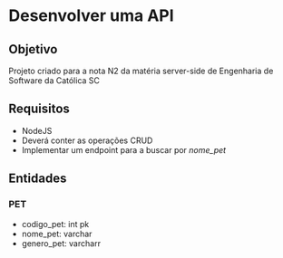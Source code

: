 # Desenvolver uma API

## Objetivo

Projeto criado para a nota N2 da matéria server-side de Engenharia de Software da Católica SC

## Requisitos
- NodeJS
- Deverá conter as operações CRUD
- Implementar um endpoint para a buscar por *nome_pet*

## Entidades

### PET

- codigo_pet: int pk
- nome_pet: varchar 
- genero_pet: varcharr
 
